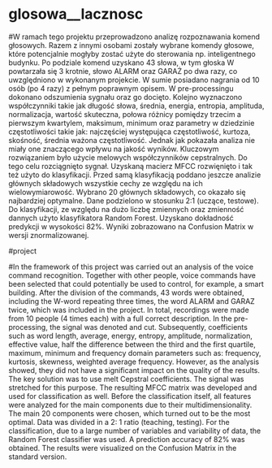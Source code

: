 # glosowa__lacznosc

#W ramach tego projektu przeprowadzono analizę rozpoznawania komend głosowych.
Razem z innymi osobami zostały wybrane komendy głosowe, które potencjalnie mogłyby zostać użyte do sterowania np. inteligentnego budynku.
Po podziale komend uzyskano 43 słowa, w tym głoska W powtarzała się 3 krotnie, słowo ALARM oraz GARAŻ po dwa razy, co uwzględniono w wykonanym projekcie. W sumie posiadano nagrania od 10 osób (po 4 razy) z pełnym poprawnym opisem. 
W pre-processingu dokonano odszumienia sygnału oraz go docięto. 
Kolejno wyznaczono współczynniki takie jak długość słowa, średnia, energia, entropia, amplituda, normalizacja, wartość skuteczna, połowa różnicy pomiędzy trzecim a pierwszym kwartylem, maksimum, minimum oraz parametry w dziedzinie częstotliwości takie jak:  najczęściej występująca częstotliwość, kurtoza, skośność, średnia ważona częstotliwość. Jednak jak pokazała analiza nie miały one znaczącego wpływu na jakość wyników. 
Kluczowym rozwiązaniem było użycie melowych współczynników cepstralnych. Do tego celu rozciągnięto sygnał. 
Uzyskaną macierz MFCC rozwięnięto i tak też użyto do klasyfikacji. Przed samą klasyfikacją poddano jeszcze analizie głównych składowych wszystkie cechy ze względu na ich wielowymiarowość. Wybrano 20 głównych składowych, co okazało się najbardziej optymalne. 
Dane podzielono w stosunku 2:1 (uczące, testowe). Do klasyfikacji, ze względu na dużo liczbę zmiennych oraz zmienność dannych użyto klasyfikatora Random Forest. Uzyskano dokładność predykcji w wysokości 82%. Wyniki zobrazowano na Confusion Matrix w wersji znormalizowanej. 


#project

#In the framework of this project was carried out an analysis of the voice command recognition.
Together with other people, voice commands have been selected that could potentially be used to control, for example, a smart building.
After the division of the commands, 43 words were obtained, including the W-word repeating three times, the word ALARM and GARAZ twice, which was included in the project. In total, recordings were made from 10 people (4 times each) with a full correct description.
In the pre-processing, the signal was denoted and cut.
Subsequently, coefficients such as word length, average, energy, entropy, amplitude, normalization, effective value, half the difference between the third and the first quartile, maximum, minimum and frequency domain parameters such as: frequency, kurtosis, skewness, weighted average frequency. However, as the analysis showed, they did not have a significant impact on the quality of the results.
The key solution was to use melt Cepstral coefficients. The signal was stretched for this purpose.
The resulting MFCC matrix was developed and used for classification as well. Before the classification itself, all features were analyzed for the main components due to their multidimensionality. The main 20 components were chosen, which turned out to be the most optimal.
Data was divided in a 2: 1 ratio (teaching, testing). For the classification, due to a large number of variables and variability of data, the Random Forest classifier was used. A prediction accuracy of 82% was obtained. The results were visualized on the Confusion Matrix in the standard version.

